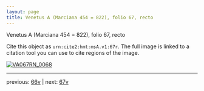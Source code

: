 ```yaml
---
layout: page
title: Venetus A (Marciana 454 = 822), folio 67, recto
---
```


Venetus A (Marciana 454 = 822), folio 67, recto

Cite this object as `urn:cite2:hmt:msA.v1:67r`.  The full image is linked to a citation tool you can use to cite regions of the image.

[![VA067RN_0068](http://www.homermultitext.org/iipsrv?IIIF=/project/homer/pyramidal/deepzoom/hmt/vaimg/2017a/VA067RN_0068.tif/full/800,/0/default.jpg)](http://www.homermultitext.org/ict2/?urn=urn:cite2:hmt:vaimg.2017a:VA067RN_0068) 

---

previous:  [66v](../66v/) | next: [67v](../67v/)